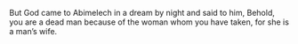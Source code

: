But God came to Abimelech in a dream by night and said to him, Behold, you are a dead man because of the woman whom you have taken, for she is a man’s wife.
